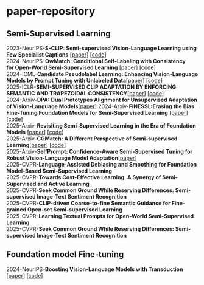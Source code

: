 # paper-repository
## Semi-Supervised Learning
2023-NeurIPS-__S-CLIP: Semi-supervised Vision-Language Learning using Few Specialist Captions__ [[paper](https://proceedings.neurips.cc/paper_files/paper/2023/file/c06f788963f0ce069f5b2dbf83fe7822-Paper-Conference.pdf)] [[code](https://proceedings.neurips.cc/paper_files/paper/2023/file/c06f788963f0ce069f5b2dbf83fe7822-Paper-Conference.pdf)]  
2024-NeurIPS-__OwMatch: Conditional Self-Labeling with Consistency for Open-World Semi-Supervised Learning__ [[paper](https://proceedings.neurips.cc/paper_files/paper/2024/file/b4fd162d3e2d015233486a2e313828a7-Paper-Conference.pdf)] [[code](https://github.com/niusj03/OwMatch)]  
2024-ICML-__Candidate Pseudolabel Learning: Enhancing Vision-Language Models by Prompt Tuning with Unlabeled Data__[[paper](https://arxiv.org/pdf/2406.10502)] [[code](https://github.com/vanillaer/CPL-ICML2024)]  
2025-ICLR-__SEMI-SUPERVISED CLIP ADAPTATION BY ENFORCING SEMANTIC AND TRAPEZOIDAL CONSISTENCY__[[paper](https://openreview.net/pdf?id=97D725GJtQ)] [[code](https://github.com/Gank0078/SemiCLIP)]  
2024-Arxiv-__DPA: Dual Prototypes Alignment for Unsupervised Adaptation of Vision-Language Models__[[paper](https://arxiv.org/pdf/2408.08855?)]  
2024-Arxiv-__FINESSL:Erasing the Bias: Fine-Tuning Foundation Models for Semi-Supervised Learning__ [[paper](https://arxiv.org/pdf/2405.11756)] [[code](https://github.com/Gank0078/FineSSL)]  
2025-Arxiv-__Revisiting Semi-Supervised Learning in the Era of Foundation Models__ [[paper](https://arxiv.org/pdf/2503.09707)] [[code](https://github.com/OSU-MLB/SSL-Foundation-Models)]  
2025-Arxiv-__CGMatch: A Different Perspective of Semi-supervised Learning__[[paper](https://arxiv.org/pdf/2503.02231?)] [[code](https://github.com/BoCheng-96/CGMatch)]  
2025-Arxiv-__SelfPrompt: Confidence-Aware Semi-Supervised Tuning for Robust Vision-Language Model Adaptation__[[paper](https://arxiv.org/pdf/2501.14148)]  
2025-CVPR-__Language-Assisted Debiasing and Smoothing for Foundation Model-Based Semi-Supervised Learning__  
2025-CVPR-__Towards Cost-Effective Learning: A Synergy of Semi-Supervised and Active Learning__  
2025-CVPR-__Seek Common Ground While Reserving Differences: Semi-supervised Image-Text Sentiment Recognition__  
2025-CVPR-__CLIP-driven Coarse-to-fine Semantic Guidance for Fine-grained Open-set Semi-supervised Learning__  
2025-CVPR-__Learning Textual Prompts for Open-World Semi-Supervised Learning__  
2025-CVPR-__Seek Common Ground While Reserving Differences: Semi-supervised Image-Text Sentiment Recognition__  
## Foundation model Fine-tuning
2024-NeurIPS-__Boosting Vision-Language Models with Transduction__ [[paper](https://proceedings.neurips.cc/paper_files/paper/2024/file/71d7dbe2652bd4662d29fa269f059db4-Paper-Conference.pdf)] [[code](https://github.com/MaxZanella/transduction-for-vlms)]  
